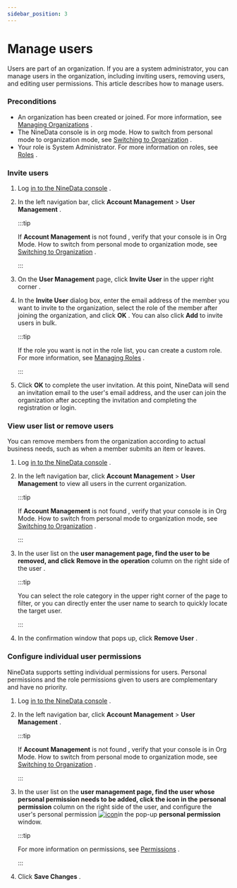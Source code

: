 ```yaml
---
sidebar_position: 3
---
```


# Manage users

Users are part of an organization. If you are a system administrator, you can manage users in the organization, including inviting users, removing users, and editing user permissions. This article describes how to manage users.

### Preconditions

- An organization has been created or joined. For more information, see [Managing Organizations](https://github-com.translate.goog/9z-ghj/Docs/blob/v1_0_0/docs/account/manage_organization.md?_x_tr_sl=auto&_x_tr_tl=en&_x_tr_hl=ja&_x_tr_pto=wapp) .
- The NineData console is in org mode. How to switch from personal mode to organization mode, see [Switching to Organization](https://github-com.translate.goog/9z-ghj/Docs/blob/v1_0_0/docs/account/manage_organization.md?_x_tr_sl=auto&_x_tr_tl=en&_x_tr_hl=ja&_x_tr_pto=wapp#切换到组织) .
- Your role is System Administrator. For more information on roles, see [Roles](https://github-com.translate.goog/9z-ghj/Docs/blob/v1_0_0/docs/account/intro_account.md?_x_tr_sl=auto&_x_tr_tl=en&_x_tr_hl=ja&_x_tr_pto=wapp#角色) .

### Invite users

1. Log [in to the NineData console](https://translate.google.com/website?sl=auto&tl=en&hl=ja&client=webapp&u=https://console.ninedata.cloud) .

2. In the left navigation bar, click **Account Management** > **User Management** .

   :::tip

   If **Account Management** is not found , verify that your console is in Org Mode. How to switch from personal mode to organization mode, see [Switching to Organization](https://github-com.translate.goog/9z-ghj/Docs/blob/v1_0_0/docs/account/manage_organization.md?_x_tr_sl=auto&_x_tr_tl=en&_x_tr_hl=ja&_x_tr_pto=wapp#切换到组织) .

   :::

3. On the **User Management** page, click **Invite User** in the upper right corner .

4. In the **Invite User** dialog box, enter the email address of the member you want to invite to the organization, select the role of the member after joining the organization, and click **OK** . You can also click **Add** to invite users in bulk.

   :::tip

   If the role you want is not in the role list, you can create a custom role. For more information, see [Managing Roles](https://github-com.translate.goog/9z-ghj/Docs/blob/v1_0_0/docs/account/manage_role.md?_x_tr_sl=auto&_x_tr_tl=en&_x_tr_hl=ja&_x_tr_pto=wapp) .

   :::

5. Click **OK** to complete the user invitation. At this point, NineData will send an invitation email to the user's email address, and the user can join the organization after accepting the invitation and completing the registration or login.

### View user list or remove users

You can remove members from the organization according to actual business needs, such as when a member submits an item or leaves.

1. Log [in to the NineData console](https://translate.google.com/website?sl=auto&tl=en&hl=ja&client=webapp&u=https://console.ninedata.cloud) .

2. In the left navigation bar, click **Account Management** > **User Management** to view all users in the current organization.

   :::tip

   If **Account Management** is not found , verify that your console is in Org Mode. How to switch from personal mode to organization mode, see [Switching to Organization](https://github-com.translate.goog/9z-ghj/Docs/blob/v1_0_0/docs/account/manage_organization.md?_x_tr_sl=auto&_x_tr_tl=en&_x_tr_hl=ja&_x_tr_pto=wapp#切换到组织) .

   :::

3. In the user list on the **user management page, find the user to be removed, and click** **Remove in the** **operation** column on the right side of the user .

   :::tip

   You can select the role category in the upper right corner of the page to filter, or you can directly enter the user name to search to quickly locate the target user.

   :::

4. In the confirmation window that pops up, click **Remove User** .

### Configure individual user permissions

NineData supports setting individual permissions for users. Personal permissions and the role permissions given to users are complementary and have no priority.

1. Log [in to the NineData console](https://translate.google.com/website?sl=auto&tl=en&hl=ja&client=webapp&u=https://console.ninedata.cloud) .

2. In the left navigation bar, click **Account Management** > **User Management** .

   :::tip

   If **Account Management** is not found , verify that your console is in Org Mode. How to switch from personal mode to organization mode, see [Switching to Organization](https://github-com.translate.goog/9z-ghj/Docs/blob/v1_0_0/docs/account/manage_organization.md?_x_tr_sl=auto&_x_tr_tl=en&_x_tr_hl=ja&_x_tr_pto=wapp#切换到组织) .

   :::

3. In the user list on the **user management page, find the user whose personal permission needs to be added, click the icon in the** **personal permission** column on the right side of the user, and configure the user's personal permission [![icon](https://github.com/9z-ghj/Docs/raw/v1_0_0/docs/account/image/icon.png)](https://github-com.translate.goog/9z-ghj/Docs/blob/v1_0_0/docs/account/image/icon.png?_x_tr_sl=auto&_x_tr_tl=en&_x_tr_hl=ja&_x_tr_pto=wapp)in the pop-up **personal permission** window.

   :::tip

   For more information on permissions, see [Permissions](https://github-com.translate.goog/9z-ghj/Docs/blob/v1_0_0/docs/account/intro_account.md?_x_tr_sl=auto&_x_tr_tl=en&_x_tr_hl=ja&_x_tr_pto=wapp#权限) .

   :::

4. Click **Save Changes** .
